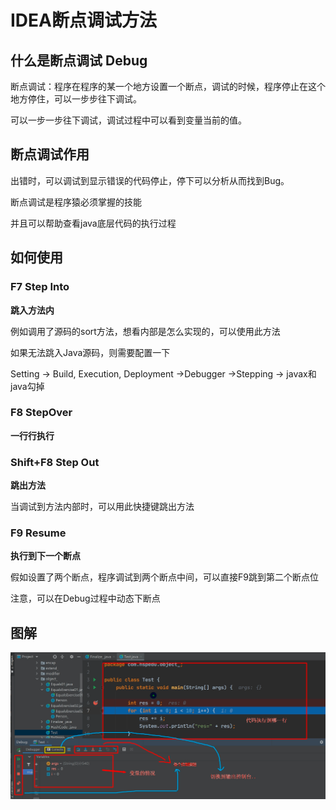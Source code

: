# IDEA断点调试方法

## 什么是断点调试 Debug

断点调试：程序在程序的某一个地方设置一个断点，调试的时候，程序停止在这个地方停住，可以一步步往下调试。

可以一步一步往下调试，调试过程中可以看到变量当前的值。



## 断点调试作用

出错时，可以调试到显示错误的代码停止，停下可以分析从而找到Bug。

断点调试是程序猿必须掌握的技能

并且可以帮助查看java底层代码的执行过程



## 如何使用

### F7 Step Into

**跳入方法内**

例如调用了源码的sort方法，想看内部是怎么实现的，可以使用此方法

如果无法跳入Java源码，则需要配置一下

Setting -> Build, Execution, Deployment ->Debugger ->Stepping -> javax和java勾掉



### F8 StepOver

**一行行执行**



### Shift+F8 Step Out

**跳出方法**

当调试到方法内部时，可以用此快捷键跳出方法



### F9 Resume

**执行到下一个断点**

假如设置了两个断点，程序调试到两个断点中间，可以直接F9跳到第二个断点位

注意，可以在Debug过程中动态下断点



## 图解

![image-20220416022506269](picture/image-20220416022506269.png)